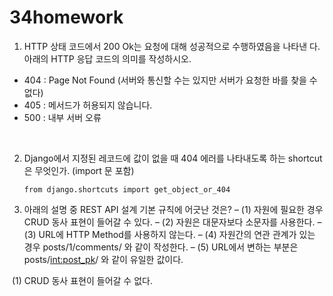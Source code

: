 # 34homework

1. HTTP 상태 코드에서 200 Ok는 요청에 대해 성공적으로 수행하였음을 나타낸 다. 아래의 HTTP 응답 코드의 의미를 작성하시오.

  * 404 : Page Not Found (서버와 통신할 수는 있지만 서버가 요청한 바를 찾을 수 없다)
  * 405 : 메서드가 허용되지 않습니다.		
  * 500 :  내부 서버 오류

  ​		

2. Django에서 지정된 레코드에 값이 없을 때 404 에러를 나타내도록 하는 shortcut은 무엇인가. (import 문 포함)

   

   `from django.shortcuts import get_object_or_404`

   

3. 아래의 설명 중 REST API 설계 기본 규칙에 어긋난 것은?
  – (1) 자원에 필요한 경우 CRUD 동사 표현이 들어갈 수 있다. – (2) 자원은 대문자보다 소문자를 사용한다. – (3) URL에 HTTP Method를 사용하지 않는다. – (4) 자원간의 연관 관계가 있는 경우 posts/1/comments/ 와 같이 작성한다. – (5) URL에서 변하는 부분은 posts/<int:post_pk>/ 와 같이 유일한 값이다.



​	(1) CRUD 동사 표현이 들어갈 수 없다.

